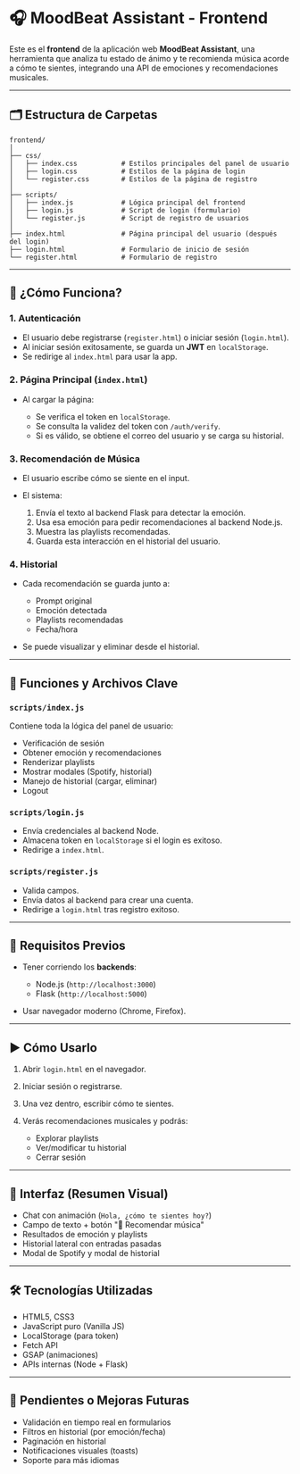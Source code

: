 # 🎧 MoodBeat Assistant - Frontend

Este es el **frontend** de la aplicación web **MoodBeat Assistant**, una herramienta que analiza tu estado de ánimo y te recomienda música acorde a cómo te sientes, integrando una API de emociones y recomendaciones musicales.

---

## 🗂️ Estructura de Carpetas

```
frontend/
│
├── css/
│   ├── index.css           # Estilos principales del panel de usuario
│   ├── login.css           # Estilos de la página de login
│   └── register.css        # Estilos de la página de registro
│
├── scripts/
│   ├── index.js            # Lógica principal del frontend
│   ├── login.js            # Script de login (formulario)
│   └── register.js         # Script de registro de usuarios
│
├── index.html              # Página principal del usuario (después del login)
├── login.html              # Formulario de inicio de sesión
└── register.html           # Formulario de registro
```

---

## 🚀 ¿Cómo Funciona?

### 1. **Autenticación**

* El usuario debe registrarse (`register.html`) o iniciar sesión (`login.html`).
* Al iniciar sesión exitosamente, se guarda un **JWT** en `localStorage`.
* Se redirige al `index.html` para usar la app.

### 2. **Página Principal (`index.html`)**

* Al cargar la página:

  * Se verifica el token en `localStorage`.
  * Se consulta la validez del token con `/auth/verify`.
  * Si es válido, se obtiene el correo del usuario y se carga su historial.

### 3. **Recomendación de Música**

* El usuario escribe cómo se siente en el input.
* El sistema:

  1. Envía el texto al backend Flask para detectar la emoción.
  2. Usa esa emoción para pedir recomendaciones al backend Node.js.
  3. Muestra las playlists recomendadas.
  4. Guarda esta interacción en el historial del usuario.

### 4. **Historial**

* Cada recomendación se guarda junto a:

  * Prompt original
  * Emoción detectada
  * Playlists recomendadas
  * Fecha/hora
* Se puede visualizar y eliminar desde el historial.

---

## 🧠 Funciones y Archivos Clave

### `scripts/index.js`

Contiene toda la lógica del panel de usuario:

* Verificación de sesión
* Obtener emoción y recomendaciones
* Renderizar playlists
* Mostrar modales (Spotify, historial)
* Manejo de historial (cargar, eliminar)
* Logout

### `scripts/login.js`

* Envía credenciales al backend Node.
* Almacena token en `localStorage` si el login es exitoso.
* Redirige a `index.html`.

### `scripts/register.js`

* Valida campos.
* Envía datos al backend para crear una cuenta.
* Redirige a `login.html` tras registro exitoso.

---

## 🧪 Requisitos Previos

* Tener corriendo los **backends**:

  * Node.js (`http://localhost:3000`)
  * Flask (`http://localhost:5000`)
* Usar navegador moderno (Chrome, Firefox).

---

## ▶️ Cómo Usarlo

1. Abrir `login.html` en el navegador.
2. Iniciar sesión o registrarse.
3. Una vez dentro, escribir cómo te sientes.
4. Verás recomendaciones musicales y podrás:

   * Explorar playlists
   * Ver/modificar tu historial
   * Cerrar sesión

---

## 📸 Interfaz (Resumen Visual)

* Chat con animación (`Hola, ¿cómo te sientes hoy?`)
* Campo de texto + botón "🎵 Recomendar música"
* Resultados de emoción y playlists
* Historial lateral con entradas pasadas
* Modal de Spotify y modal de historial

---

## 🛠️ Tecnologías Utilizadas

* HTML5, CSS3
* JavaScript puro (Vanilla JS)
* LocalStorage (para token)
* Fetch API
* GSAP (animaciones)
* APIs internas (Node + Flask)

---

## 🧹 Pendientes o Mejoras Futuras

* Validación en tiempo real en formularios
* Filtros en historial (por emoción/fecha)
* Paginación en historial
* Notificaciones visuales (toasts)
* Soporte para más idiomas

